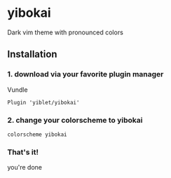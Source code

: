 # yibokai
Dark vim theme with pronounced colors

## Installation
### 1. download via your favorite plugin manager
Vundle 
```
Plugin 'yiblet/yibokai'
```

### 2. change your colorscheme to yibokai
```
colorscheme yibokai
```
### That's it! 
you're done
